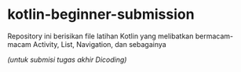 # kotlin-beginner-submission
Repository ini berisikan file latihan Kotlin yang melibatkan bermacam-macam Activity, List, Navigation, dan sebagainya 

*(untuk submisi tugas akhir Dicoding)*
